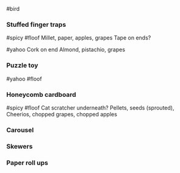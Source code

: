 #bird 

### Stuffed finger traps
#spicy #floof 
Millet, paper, apples, grapes 
Tape on ends?

#yahoo
Cork on end 
Almond, pistachio, grapes

### Puzzle toy 
#yahoo #floof

### Honeycomb cardboard 
#spicy #floof 
Cat scratcher underneath? 
Pellets, seeds (sprouted), Cheerios, chopped grapes, chopped apples 

### Carousel

### Skewers

### Paper roll ups
